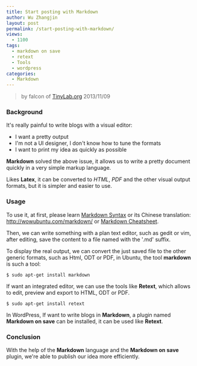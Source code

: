 ```yaml
---
title: Start posting with Markdown
author: Wu Zhangjin
layout: post
permalink: /start-posting-with-markdown/
views:
  - 1100
tags:
  - markdown on save
  - retext
  - Tools
  - wordpress
categories:
  - Markdown
---
```


> by falcon of [TinyLab.org][2]
> 2013/11/09

### Background

It's really painful to write blogs with a visual editor:

  * I want a pretty output
  * I'm not a UI designer, I don't know how to tune the formats
  * I want to print my idea as quickly as possible

**Markdown** solved the above issue, it allows us to write a pretty document quickly in a very simple markup language.

Likes **Latex**, it can be converted to *HTML*, *PDF* and the other visual output formats, but it is simpler and easier to use.

### Usage

To use it, at first, please learn [Markdown Syntax][3] or its Chinese translation: <http://wowubuntu.com/markdown/> or [Markdown Cheatsheet][4].

Then, we can write something with a plan text editor, such as gedit or vim, after editing, save the content to a file named with the '.md' suffix.

To display the real output, we can convert the just saved file to the other generic formats, such as Html, ODT or PDF, in Ubuntu, the tool **markdown** is such a tool:

    $ sudo apt-get install markdown

If want an integrated editor, we can use the tools like **Retext**, which allows to edit, preview and export to HTML, ODT or PDF.

    $ sudo apt-get install retext

In WordPress, If want to write blogs in **Markdown**, a plugin named **Markdown on save** can be installed, it can be used like **Retext**.

### Conclusion

With the help of the **Markdown** language and the **Markdown on save** plugin, we're able to publish our idea more efficiently.

 [2]: tinylab.org
 [3]: http://daringfireball.net/projects/markdown/syntax
 [4]: https://github.com/adam-p/markdown-here/wiki/Markdown-Cheatsheet
